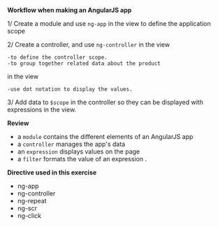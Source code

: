 
**Workflow when making an AngularJS app**

1/ Create a module and use `ng-app` in the view to define the application scope 

2/ Create a controller, and use `ng-controller` in the view 
   
    -to define the controller scope.
    -to group together related data about the product 

in the view

    -use dot notation to display the values. 
    
3/ Add data to `$scope` in the controller so they can be displayed with expressions in the view. 

**Review**

- a `module` contains the different elements of an AngularJS app
- a `controller` manages the app's data
- an `expression` displays values on the page 
- a `filter` formats the value of an expression . 

**Directive used in this exercise**

- ng-app
- ng-controller
- ng-repeat
- ng-scr
- ng-click